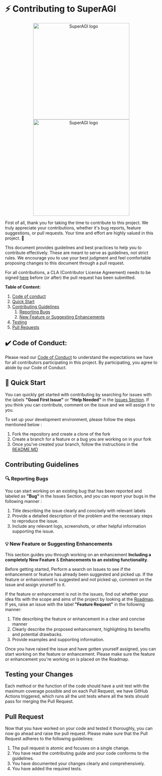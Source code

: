 #  ⚡ Contributing to SuperAGI
<p align="center">
  <a href="https://superagi.com//#gh-light-mode-only">
    <img src="https://superagi.com/wp-content/uploads/2023/05/Logo-dark.svg" width="318px" alt="SuperAGI logo" />
  </a>
  <a href="https://superagi.com//#gh-dark-mode-only">
    <img src="https://superagi.com/wp-content/uploads/2023/05/Logo-light.svg" width="318px" alt="SuperAGI logo" />
  </a>
</p>

First of all, thank you for taking the time to contribute to this project. We truly appreciate your contributions, whether it's bug reports, feature suggestions, or pull requests. Your time and effort are highly valued in this project. 🚀

This document provides guidelines and best practices to help you to contribute effectively. These are meant to serve as guidelines, not strict rules. We encourage you to use your best judgment and feel comfortable proposing changes to this document through a pull request.

For all contributions, a CLA (Contributor License Agreement) needs to be signed
[here](https://cla-assistant.io/TransformerOptimus/SuperAGI) before (or after) the pull request has been submitted.

**********************************Table of Content:********************************** 
1. [Code of conduct](https://github.com/TransformerOptimus/SuperAGI/blob/CONTRIBUTING.md#code-of-conduct) 
2. [Quick Start](https://github.com/TransformerOptimus/SuperAGI/blob/CONTRIBUTING.md#quick-start)
3. [Contributing Guidelines](https://github.com/TransformerOptimus/SuperAGI/blob/CONTRIBUTING.md#contributing-guidelines)
    1. [Reporting Bugs](https://github.com/TransformerOptimus/SuperAGI/blob/CONTRIBUTING.md#reporting-bugs)
    2. [New Feature or Suggesting Enhancements](https://github.com/TransformerOptimus/SuperAGI/blob/CONTRIBUTING.md#new-feature-or-suggesting-enhancements)
4. [Testing](https://github.com/TransformerOptimus/SuperAGI/blob/CONTRIBUTING.md#testing-changes)
5. [Pull Requests](https://github.com/TransformerOptimus/SuperAGI/blob/CONTRIBUTING.md#pull-requests)

## ✔️ Code of Conduct:

Please read our [Code of Conduct](https://github.com/TransformerOptimus/SuperAGI/blob/main/CODE_OF_CONDUCT.md) to understand the expectations we have for all contributors participating in this project. By participating, you agree to abide by our Code of Conduct.

## 🚀 Quick Start

You can quickly get started with contributing by searching for issues with the labels **"Good First Issue"** or **"Help Needed"** in the [Issues Section](https://github.com/TransformerOptimus/SuperAGI/Issues). If you think you can contribute, comment on the issue and we will assign it to you.  

To set up your development environment, please follow the steps mentioned below : 

1. Fork the repository and create a clone of the fork
2. Create a branch for a feature or a bug you are working on in your fork
3. Once you've created your branch, follow the instructions in the [README.MD](https://github.com/TransformerOptimus/SuperAGI/README.MD)

## Contributing Guidelines 
 
### 🔍 Reporting Bugs

You can start working on an existing bug that has been reported and labeled as **"Bug"** in the Issues Section, and you can report your bugs in the following manner :

1. Title describing the issue clearly and concisely with relevant labels
2. Provide a detailed description of the problem and the necessary steps to reproduce the issue.
3. Include any relevant logs, screenshots, or other helpful information supporting the issue.

### :bulb: New Feature or Suggesting Enhancements

This section guides you through working on an enhancement **Including a completely New Feature** & **Enhancements to an existing functionality**. 

Before getting started, Perform a search on Issues to see if the enhancement or feature has already been suggested and picked up. If the feature or enhancement is suggested and not picked up, comment on the issue and assign yourself to it. 

If the feature or enhancement is not in the issues, find out whether your idea fits with the scope and aims of the project by looking at the [Roadmap](https://github.com/users/TransformerOptimus/projects/5/). If yes, raise an issue with the label **"Feature Request"** in the following manner: 

1. Title describing the feature or enhancement in a clear and concise manner
2. Clearly describe the proposed enhancement, highlighting its benefits and potential drawbacks.
3. Provide examples and supporting information.

Once you have raised the issue and have gotten yourself assigned, you can start working on the feature or enhancement. Please make sure the feature or enhancement you're working on is placed on the Roadmap.

## Testing your Changes

Each method or the function of the code should have a unit test with the maximum coverage possible and on each Pull Request, we have GitHub Actions triggered, which
runs all the unit tests where all the tests should pass for merging the Pull Request. 

## Pull Request

Now that you have worked on your code and tested it thoroughly, you can now go ahead and raise the pull request. Please make sure that the Pull Request adheres to the following guidelines: 

1.  The pull request is atomic and focuses on a single change.
2.  You have read the contributing guide and your code conforms to the guidelines.
3.  You have documented your changes clearly and comprehensively.
4.  You have added the required tests.


